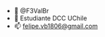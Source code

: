 - 👋 @F3ValBr
- 🌱 Estudiante DCC UChile
- 📫 felipe.vb1806@gmail.com

<!---
F3ValBr/F3ValBr is a ✨ special ✨ repository because its `README.md` (this file) appears on your GitHub profile.
You can click the Preview link to take a look at your changes.
--->
